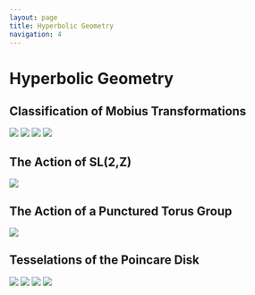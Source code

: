 ```yaml
---
layout: page
title: Hyperbolic Geometry
navigation: 4
---
```


<h1> Hyperbolic Geometry </h1>

<h2> Classification of Mobius Transformations </h2>

<img src="\images\hyperbolic\parabolic_simple.png">
<img src="\images\hyperbolic\hyperbolic_simple.png">
<img src="\images\hyperbolic\elliptic_simple.png">
<img src="\images\hyperbolic\loxodromic_simple.png">

<h2> The Action of SL(2,Z) </h2>

<img src="\images\hyperbolic\sl2z_cool.png">

<h2> The Action of a Punctured Torus Group </h2>

<img src="\images\hyperbolic\torus.png">

<h2> Tesselations of the Poincare Disk </h2>

<img src="\images\hyperbolic\4_5.png">
<img src="\images\hyperbolic\4_6.png">
<img src="\images\hyperbolic\8_8.png">
<img src="\images\hyperbolic\irreg.png">
